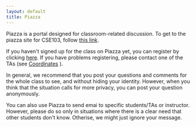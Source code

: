 ```yaml
---
layout: default
title: Piazza
---
```


Piazza is a portal designed for classroom-related discussion. To get
to the piazza site for CSE103, follow
[this link](https://piazza.com/class/it7pc762z71jl).

If you haven't signed up for the class on Piazza yet, you can register by clicking [here](piazza.com/ucsd/fall2016/cse103). If you have problems registering, please contact one of the TAs
(see  [Coordinates](/Coordinates) ).

In general, we recommend that you post your questions and
comments for the whole class to see, and without hiding your
identity. However, when you think that the situation calls for more
privacy, you can post your question anonymously. 

You can also use Piazza to send emai to specific students/TAs or
instructor. However, please do so only in situations where there is a
clear need that other students don't know. Otherise, we might just
ignore your message.
